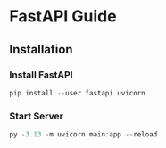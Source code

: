 # FastAPI Guide

## Installation
### Install FastAPI
``` powershell
pip install --user fastapi uvicorn
```

### Start Server
``` powershell
py -3.13 -m uvicorn main:app --reload
```